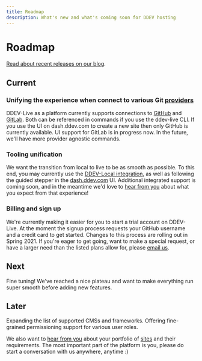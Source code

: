 ```yaml
---
title: Roadmap
description: What's new and what's coming soon for DDEV hosting
---
```


# Roadmap

[Read about recent releases on our blog](https://www.ddev.com/tag/platform-updates/).

## Current
### Unifying the experience when connect to various Git [providers](providers.md)
DDEV-Live as a platform currently supports connections to [GitHub](github.md) and [GitLab](gitlab.md). Both can be referenced in commands if you use the ddev-live CLI. If you use the UI on dash.ddev.com to create a new site then only GitHub is currently available. UI support for GitLab is in progress now. In the future, we'll have more provider agnostic commands.

### Tooling unification
We want the transition from local to live to be as smooth as possible. To this end, you may currently use the [DDEV-Local integration](https://ddev.readthedocs.io/en/stable/users/providers/DDEV-Live/), as well as following the guided stepper in the [dash.ddev.com](https://dash.ddev.com/) UI. 
Additional integrated support is coming soon, and in the meantime we'd love to [hear from you](support.md) about what you expect from that experience!

### Billing and sign up
We're currently making it easier for you to start a trial account on DDEV-Live. At the moment the signup process requests your GitHub username and a credit card to get started. Changes to this process are rolling out in Spring 2021. If you're eager to get going, want to make a special request, or have a larger need than the listed plans allow for, please [email us](mailto:support@ddev.com).

## Next
Fine tuning! We've reached a nice plateau and want to make everything run super smooth before adding new features. 

## Later
Expanding the list of supported CMSs and frameworks. Offering fine-grained permissioning support for various user roles. 

We also want to [hear from you](https://dash.ddev.com/feedback/) about your portfolio of [sites](sites.md) and their requirements. The most important part of the platform is you, please do start a conversation with us anywhere, anytime :)
